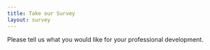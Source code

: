 ```yaml
---
title: Take our Survey
layout: survey
---
```


Please tell us what you would like for your professional development.